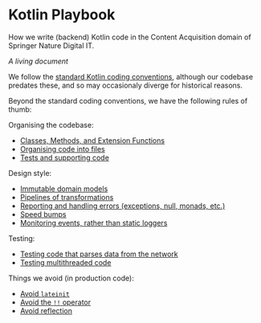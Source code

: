# Kotlin Playbook

How we write (backend) Kotlin code in the Content Acquisition domain of Springer Nature Digital IT.

_A living document_

We follow the [standard Kotlin coding conventions](https://kotlinlang.org/docs/reference/coding-conventions.html), although our codebase predates these, and so may occasionaly diverge for historical reasons.

Beyond the standard coding conventions, we have the following rules of thumb:

Organising the codebase:
* [Classes, Methods, and Extension Functions](classes-methods-extension-functions/README.md)
* [Organising code into files](organising-code/README.md)
* [Tests and supporting code](test-code/README.md)

Design style:
* [Immutable domain models](immutable-domain-models/README.md)
* [Pipelines of transformations](pipelines-of-transformations/README.md)
* [Reporting and handling errors (exceptions, null, monads, etc.)](error-reporting/README.md)
* [Speed bumps](speed-bumps/README.md)
* [Monitoring events, rather than static loggers](monitoring-events/README.md)

Testing:
* [Testing code that parses data from the network](testing-code-that-parses-data-from-the-network/README.md)
* [Testing multithreaded code](testing-multithreaded-code/README.md)

Things we avoid (in production code):
* [Avoid `lateinit`](lateinit/README.md)
* [Avoid the `!!` operator](bang-bang/README.md)
* [Avoid reflection](reflection/README.md)
